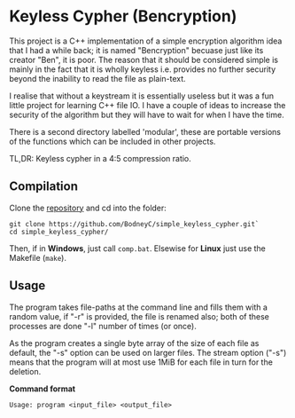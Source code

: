 # Keyless Cypher (Bencryption)

This project is a C++ implementation of a simple encryption algorithm idea that I had a while back; it is named "Bencryption" becuase just like its creator "Ben", it is poor. The reason that it should be considered simple is mainly in the fact that it is wholly keyless i.e. provides no further security beyond the inability to read the file as plain-text.

I realise that without a keystream it is essentially useless but it was a fun little project for learning C++ file IO. I have a couple of ideas to increase the security of the algorithm but they will have to wait for when I have the time.

There is a second directory labelled 'modular', these are portable versions of the functions which can be included in other projects.

TL,DR: Keyless cypher in a 4:5 compression ratio.

## Compilation

Clone the [repository](https://github.com/BodneyC/simple_keyless_cypher.git) and cd into the folder:

```
git clone https://github.com/BodneyC/simple_keyless_cypher.git`
cd simple_keyless_cypher/
```
Then, if in **Windows**, just call `comp.bat`. Elsewise for **Linux** just use the Makefile (`make`).

## Usage

The program takes file-paths at the command line and fills them with a random value, if "-r" is provided, the file is renamed also; both of these processes are done "-l" number of times (or once).

As the program creates a single byte array of the size of each file as default, the "-s" option can be used on larger files. The stream option ("-s") means that the program will at most use 1MiB for each file in turn for the deletion.

**Command format**

    Usage: program <input_file> <output_file>
